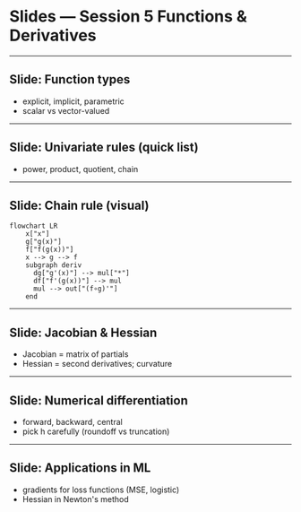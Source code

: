 
# Slides — Session 5 Functions & Derivatives

---  
## Slide: Function types
- explicit, implicit, parametric
- scalar vs vector-valued

---  
## Slide: Univariate rules (quick list)
- power, product, quotient, chain

---  
## Slide: Chain rule (visual)
```mermaid
flowchart LR
    x["x"]
    g["g(x)"]
    f["f(g(x))"]
    x --> g --> f
    subgraph deriv
      dg["g'(x)"] --> mul["*"]
      df["f'(g(x))"] --> mul
      mul --> out["(f∘g)'"]
    end
```

---  
## Slide: Jacobian & Hessian
- Jacobian = matrix of partials
- Hessian = second derivatives; curvature

---  
## Slide: Numerical differentiation
- forward, backward, central
- pick h carefully (roundoff vs truncation)

---  
## Slide: Applications in ML
- gradients for loss functions (MSE, logistic)
- Hessian in Newton's method
